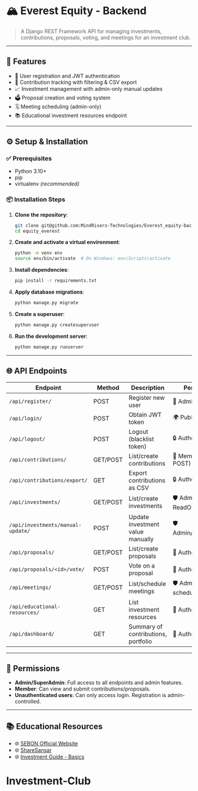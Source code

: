 # 🏔️ Everest Equity - Backend

> A Django REST Framework API for managing investments, contributions, proposals, voting, and meetings for an investment club.

---

## 🚀 Features

- 🔐 User registration and JWT authentication
- 💸 Contribution tracking with filtering & CSV export
- 📈 Investment management with admin-only manual updates
- 🗳️ Proposal creation and voting system
- 🗓️ Meeting scheduling (admin-only)
- 📚 Educational investment resources endpoint

---

## ⚙️ Setup & Installation

### ✅ Prerequisites

- Python 3.10+
- pip
- virtualenv _(recommended)_

### 📦 Installation Steps

1. **Clone the repository**:

   ```bash
   git clone git@github.com:MindRisers-Technologies/Everest_equity-backend.git
   cd equity_everest
   ```

2. **Create and activate a virtual environment**:

   ```bash
   python -m venv env
   source env/bin/activate  # On Windows: env\Scripts\activate
   ```

3. **Install dependencies**:

   ```bash
   pip install -r requirements.txt
   ```

4. **Apply database migrations**:

   ```bash
   python manage.py migrate
   ```

5. **Create a superuser**:

   ```bash
   python manage.py createsuperuser
   ```

6. **Run the development server**:

   ```bash
   python manage.py runserver
   ```

---

## 🌐 API Endpoints

| Endpoint                          | Method   | Description                         | Permission            |
| --------------------------------- | -------- | ----------------------------------- | --------------------- |
| `/api/register/`                  | POST     | Register new user                   | 🔐 Admin only         |
| `/api/login/`                     | POST     | Obtain JWT token                    | 🌍 Public             |
| `/api/logout/`                    | POST     | Logout (blacklist token)            | 🔒 Authenticated      |
| `/api/contributions/`             | GET/POST | List/create contributions           | 👤 Member (GET, POST) |
| `/api/contributions/export/`      | GET      | Export contributions as CSV         | 🔒 Authenticated      |
| `/api/investments/`               | GET/POST | List/create investments             | 🛡️ Admin or ReadOnly  |
| `/api/investments/manual-update/` | POST     | Update investment value manually    | 🛡️ Admin/SuperAdmin   |
| `/api/proposals/`                 | GET/POST | List/create proposals               | 👤 Authenticated      |
| `/api/proposals/<id>/vote/`       | POST     | Vote on a proposal                  | 👤 Authenticated      |
| `/api/meetings/`                  | GET/POST | List/schedule meetings              | 🛡️ Admin can schedule |
| `/api/educational-resources/`     | GET      | List investment resources           | 👤 Authenticated      |
| `/api/dashboard/`                 | GET      | Summary of contributions, portfolio | 👤 Authenticated      |

---

## 🔐 Permissions

- **Admin/SuperAdmin**: Full access to all endpoints and admin features.
- **Member**: Can view and submit contributions/proposals.
- **Unauthenticated users**: Can only access login. Registration is admin-controlled.

---

## 📚 Educational Resources

- 🌐 [SEBON Official Website](https://www.sebon.gov.np)
- 🌐 [ShareSansar](https://www.sharesansar.com)
- 🌐 [Investment Guide - Basics](https://www.investmentguide.com/basics)
# Investment-Club
